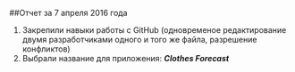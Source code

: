 ##Отчет за 7 апреля 2016 года

1. Закрепили навыки работы с GitHub (одновременое редактирование двумя разработчиками одного и того же файла, разрешение конфликтов)
2. Выбрали название для приложения: _**Clothes Forecast**_
